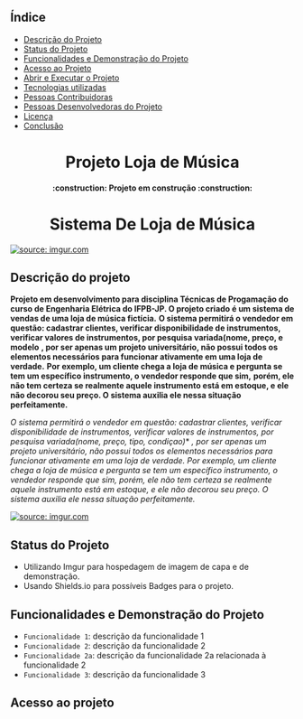 ## Índice 

* [Descrição do Projeto](#descrição-do-projeto)
* [Status do Projeto](#status-do-Projeto)
* [Funcionalidades e Demonstração do Projeto](#funcionalidades-e-demonstração-do-projeto)
* [Acesso ao Projeto](#acesso-ao-projeto)
* [Abrir e Executar o Projeto](#abrir-e-executar-o-projeto)
* [Tecnologias utilizadas](#tecnologias-utilizadas)
* [Pessoas Contribuidoras](#pessoas-contribuidoras)
* [Pessoas Desenvolvedoras do Projeto](#pessoas-desenvolvedoras)
* [Licença](#licença)
* [Conclusão](#conclusão)

<h1 align="center"> Projeto Loja de Música </h1>
<h4 align="center"> 
    :construction:  Projeto em construção  :construction:
</h4>
<h1 align="center"> Sistema De Loja de Música </h1>
<a href="https://imgur.com/dKaOmRU"><img src="https://i.imgur.com/dKaOmRU.png" title="source: imgur.com" /></a>

## Descrição do projeto


**Projeto em desenvolvimento para disciplina Técnicas de Progamação do curso de Engenharia Elétrica do IFPB-JP. O projeto criado é um sistema
de vendas de uma loja de música fictícia.**
**O sistema permitirá o vendedor em questão: cadastrar clientes, verificar disponibilidade de instrumentos, verificar valores de instrumentos, por pesquisa variada(nome, preço, e modelo**
**, por ser apenas um projeto universitário, não possui todos os elementos necessários para funcionar ativamente em uma loja de verdade.**
**Por exemplo, um cliente chega a loja de música e pergunta se tem um específico instrumento, o vendedor responde que sim,**
**porém, ele não tem certeza se realmente aquele instrumento está em estoque, e ele não decorou seu preço. O sistema auxilia ele nessa situação perfeitamente.**

*O sistema permitirá o vendedor em questão: cadastrar clientes, verificar disponibilidade de instrumentos, verificar valores de instrumentos, por pesquisa variada(nome, preço, tipo, condiçao)**
*, por ser apenas um projeto universitário, não possui todos os elementos necessários para funcionar ativamente em uma loja de verdade.*
*Por exemplo, um cliente chega a loja de música e pergunta se tem um específico instrumento, o vendedor responde que sim,*
*porém, ele não tem certeza se realmente aquele instrumento está em estoque, e ele não decorou seu preço. O sistema auxilia ele nessa situação perfeitamente.*


<a href="https://imgur.com/e9kfXlI"><img src="https://i.imgur.com/e9kfXlI.gif" title="source: imgur.com" /></a>


## Status do Projeto

* Utilizando Imgur para hospedagem de imagem de capa e de demonstração.
* Usando Shields.io para possíveis Badges para o projeto.


## Funcionalidades e Demonstração do Projeto

- `Funcionalidade 1`: descrição da funcionalidade 1
- `Funcionalidade 2`: descrição da funcionalidade 2
- `Funcionalidade 2a`: descrição da funcionalidade 2a relacionada à funcionalidade 2
- `Funcionalidade 3`: descrição da funcionalidade 3
## Acesso ao projeto
